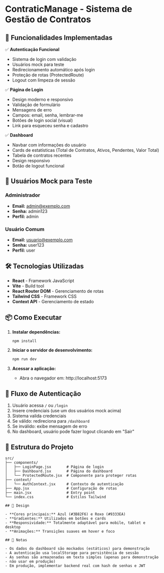 # ContraticManage - Sistema de Gestão de Contratos

## 🚀 Funcionalidades Implementadas

✅ **Autenticação Funcional**
- Sistema de login com validação
- Usuários mock para teste
- Redirecionamento automático após login
- Proteção de rotas (ProtectedRoute)
- Logout com limpeza de sessão

✅ **Página de Login**
- Design moderno e responsivo
- Validação de formulário
- Mensagens de erro
- Campos: email, senha, lembrar-me
- Botões de login social (visual)
- Link para esqueceu senha e cadastro

✅ **Dashboard**
- Navbar com informações do usuário
- Cards de estatísticas (Total de Contratos, Ativos, Pendentes, Valor Total)
- Tabela de contratos recentes
- Design responsivo
- Botão de logout funcional

## 👥 Usuários Mock para Teste

### Administrador
- **Email:** admin@exemplo.com
- **Senha:** admin123
- **Perfil:** admin

### Usuário Comum
- **Email:** usuario@exemplo.com
- **Senha:** user123
- **Perfil:** user

## 🛠️ Tecnologias Utilizadas

- **React** - Framework JavaScript
- **Vite** - Build tool
- **React Router DOM** - Gerenciamento de rotas
- **Tailwind CSS** - Framework CSS
- **Context API** - Gerenciamento de estado

## 📦 Como Executar

1. **Instalar dependências:**
   ```bash
   npm install
   ```

2. **Iniciar o servidor de desenvolvimento:**
   ```bash
   npm run dev
   ```

3. **Acessar a aplicação:**
   - Abra o navegador em: http://localhost:5173

## 🔐 Fluxo de Autenticação

1. Usuário acessa `/` ou `/login`
2. Insere credenciais (use um dos usuários mock acima)
3. Sistema valida credenciais
4. Se válido: redireciona para `/dashboard`
5. Se inválido: exibe mensagem de erro
6. No dashboard, usuário pode fazer logout clicando em "Sair"

## 📁 Estrutura do Projeto

```
src/
├── components/
│   ├── LoginPage.jsx       # Página de login
│   ├── Dashboard.jsx       # Página do dashboard
│   └── ProtectedRoute.jsx  # Componente para proteger rotas
├── context/
│   └── AuthContext.jsx     # Contexto de autenticação
├── App.jsx                 # Configuração de rotas
├── main.jsx                # Entry point
└── index.css               # Estilos Tailwind

## 🎨 Design

- **Cores principais:** Azul (#3B82F6) e Roxo (#9333EA)
- **Gradientes:** Utilizados em botões e cards
- **Responsividade:** Totalmente adaptável para mobile, tablet e desktop
- **Animações:** Transições suaves em hover e foco

## 📝 Notas

- Os dados do dashboard são mockados (estáticos) para demonstração
- A autenticação usa localStorage para persistência de sessão
- As senhas são armazenadas em texto simples (apenas para demonstração - não usar em produção)
- Em produção, implementar backend real com hash de senhas e JWT
